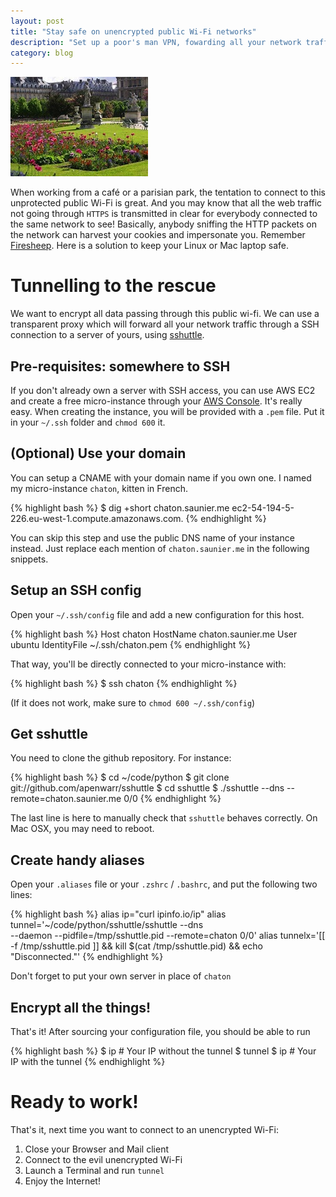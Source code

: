 ```yaml
---
layout: post
title: "Stay safe on unencrypted public Wi-Fi networks"
description: "Set up a poor's man VPN, fowarding all your network traffic to a server of yours through SSH"
category: blog
---
```


<img class="inline pull-right" src="/images/posts/garden.jpg" alt="Parisian Park" />

When working from a café or a parisian park, the tentation to connect to this
unprotected public Wi-Fi is great. And you may know that all the web traffic not
going through `HTTPS` is transmitted in clear for everybody connected to the
same network to see! Basically, anybody sniffing the HTTP packets on the network can
harvest your cookies and impersonate you. Remember
[Firesheep](http://codebutler.github.io/firesheep/tc12/). Here is a solution to
keep your Linux or Mac laptop safe.

# Tunnelling to the rescue

We want to encrypt all data passing through this public wi-fi. We can use a
transparent proxy which will forward all your network traffic through a SSH
connection to a server of yours, using [sshuttle](https://github.com/apenwarr/sshuttle).

## Pre-requisites: somewhere to SSH

If you don't already own a server with SSH access, you can use AWS EC2 and create
a free micro-instance through your [AWS Console](https://console.aws.amazon.com/ec2/v2/home).
It's really easy. When creating the instance, you will be provided with a `.pem` file.
Put it in your `~/.ssh` folder and `chmod 600` it.

## (Optional) Use your domain

You can setup a CNAME with your domain name if you own one. I named my micro-instance
`chaton`, kitten in French.

{% highlight bash %}
$ dig +short chaton.saunier.me
ec2-54-194-5-226.eu-west-1.compute.amazonaws.com.
{% endhighlight %}

You can skip this step and use the public DNS name of your instance instead. Just
replace each mention of `chaton.saunier.me` in the following snippets.

## Setup an SSH config

Open your `~/.ssh/config` file and add a new configuration for this host.

{% highlight bash %}
Host chaton
  HostName chaton.saunier.me
  User ubuntu
  IdentityFile ~/.ssh/chaton.pem
{% endhighlight %}

That way, you'll be directly connected to your micro-instance with:

{% highlight bash %}
$ ssh chaton
{% endhighlight %}

(If it does not work, make sure to `chmod 600 ~/.ssh/config`)

## Get sshuttle

You need to clone the github repository. For instance:

{% highlight bash %}
$ cd ~/code/python
$ git clone git://github.com/apenwarr/sshuttle
$ cd sshuttle
$ ./sshuttle --dns --remote=chaton.saunier.me 0/0
{% endhighlight %}

The last line is here to manually check that `sshuttle` behaves correctly.
On Mac OSX, you may need to reboot.

## Create handy aliases

Open your `.aliases` file or your `.zshrc` / `.bashrc`, and put the following
two lines:

{% highlight bash %}
alias ip="curl ipinfo.io/ip"
alias tunnel='~/code/python/sshuttle/sshuttle --dns \
              --daemon --pidfile=/tmp/sshuttle.pid --remote=chaton 0/0'
alias tunnelx='[[ -f /tmp/sshuttle.pid ]] && kill $(cat /tmp/sshuttle.pid) && echo "Disconnected."'
{% endhighlight %}

Don't forget to put your own server in place of `chaton`

## Encrypt all the things!

That's it! After sourcing your configuration file, you should be able to run

{% highlight bash %}
$ ip  # Your IP without the tunnel
$ tunnel
$ ip  # Your IP with the tunnel
{% endhighlight %}

# Ready to work!

That's it, next time you want to connect to an unencrypted Wi-Fi:

1. Close your Browser and Mail client
1. Connect to the evil unencrypted Wi-Fi
1. Launch a Terminal and run `tunnel`
1. Enjoy the Internet!